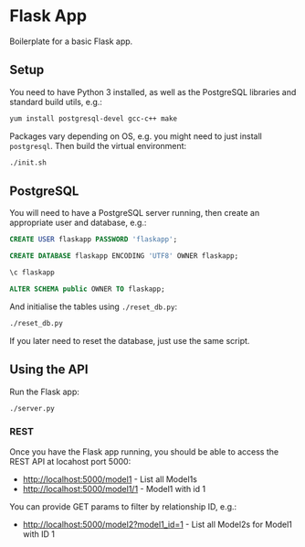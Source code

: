 # Flask App

Boilerplate for a basic Flask app.

## Setup

You need to have Python 3 installed, as well as the PostgreSQL libraries and standard build utils, e.g.:

```sh
yum install postgresql-devel gcc-c++ make
```

Packages vary depending on OS, e.g. you might need to just install `postgresql`. Then build the virtual environment:

```sh
./init.sh
```

## PostgreSQL

You will need to have a PostgreSQL server running, then create an appropriate user and database, e.g.:

```sql
CREATE USER flaskapp PASSWORD 'flaskapp';

CREATE DATABASE flaskapp ENCODING 'UTF8' OWNER flaskapp;

\c flaskapp

ALTER SCHEMA public OWNER TO flaskapp;
```

And initialise the tables using `./reset_db.py`:

```sh
./reset_db.py
```

If you later need to reset the database, just use the same script.

## Using the API

Run the Flask app:

```sh
./server.py
```

### REST

Once you have the Flask app running, you should be able to access the REST API at locahost port 5000:

* <http://localhost:5000/model1> - List all Model1s
* <http://localhost:5000/model1/1> - Model1 with id 1

You can provide GET params to filter by relationship ID, e.g.:

* <http://localhost:5000/model2?model1_id=1> - List all Model2s for Model1 with ID 1
